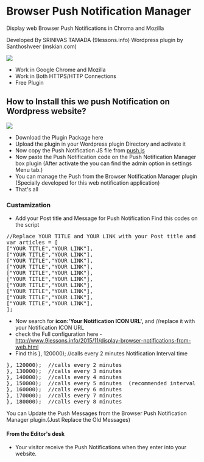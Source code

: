 # Browser Push Notification Manager
Display web Browser Push Notifications in Chroma and Mozilla

Developed By SRINIVAS TAMADA (9lessons.info)
Wordpress plugin by Santhoshveer (mskian.com)


<img src="https://raw.githubusercontent.com/mskian/Browser-Push-Notification-Manager/master/web1.jpg"/>

- Work in Google Chrome and Mozilla
- Work in Both HTTPS/HTTP Connections
- Free Plugin 

<h2>How to Install this we push Notification on Wordpress website?</h2>

<img src="https://raw.githubusercontent.com/mskian/Browser-Push-Notification-Manager/master/web2.jpg"/>


- Download the Plugin Package here
- Upload the plugin in your Wordpress plugin Directory and activate it
- Now copy the Push Notification JS file from <a href="https://raw.githubusercontent.com/mskian/Browser-Push-Notification-Manager/master/push.js">push.js</a>
- Now paste the Push Notification code on the Push Notification Manager box plugin (After activate the you can find the admin option in settings Menu tab.)
- You can manage the Push from the Browser Notification Manager plugin (Specially developed for this web notification application)
- That's all

<h3>Custamization</h3>

- Add your Post title and Message for Push Notification Find this codes on the script
 <pre>//Replace YOUR TITLE and YOUR LINK with your Post title and post link
var articles = [
["YOUR TITLE","YOUR LINK"], 
["YOUR TITLE","YOUR LINK"],
["YOUR TITLE","YOUR LINK"],
["YOUR TITLE","YOUR LINK"],
["YOUR TITLE","YOUR LINK"],
["YOUR TITLE","YOUR LINK"],
["YOUR TITLE","YOUR LINK"],
["YOUR TITLE","YOUR LINK"],
["YOUR TITLE","YOUR LINK"],
["YOUR TITLE","YOUR LINK"],
];</pre>

- Now search for <b>icon:'Your Notification ICON URL',</b> and  //replace it with your Notification ICON URL
- check the Full configuration here  - http://www.9lessons.info/2015/11/display-browser-notifications-from-web.html
- Find this }, 120000);  //calls every 2 minutes  Notification Interval time

<pre>
}, 120000);  //calls every 2 minutes 
}, 130000);  //calls every 3 minutes 
}, 140000);  //calls every 4 minutes 
}, 150000);  //calls every 5 minutes  (recommended interval time)
}, 160000);  //calls every 6 minutes 
}, 170000);  //calls every 7 minutes 
}, 180000);  //calls every 8 minutes 
</pre>

You can Update the Push Messages from the Browser Push Notification Manager plugin.(Just Replace the Old Messages)

<h4>From the Editor's desk</h4>

- Your visitor receive the Push Notifications when they enter into your website.
